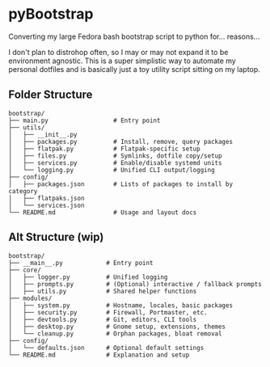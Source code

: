 # pyBootstrap

Converting my large Fedora bash bootstrap script to python for... reasons...

I don't plan to distrohop often, so I may or may not expand it to be
environment agnostic. This is a super simplistic way to automate my
personal dotfiles and is basically just a toy utility script sitting on my laptop.

## Folder Structure

```
bootstrap/
├── main.py                  # Entry point
├── utils/
│   ├── __init__.py
│   ├── packages.py          # Install, remove, query packages
│   ├── flatpak.py           # Flatpak-specific setup
│   ├── files.py             # Symlinks, dotfile copy/setup
│   ├── services.py          # Enable/disable systemd units
│   └── logging.py           # Unified CLI output/logging
├── config/
│   ├── packages.json        # Lists of packages to install by category
│   ├── flatpaks.json
│   └── services.json
└── README.md                # Usage and layout docs
```

## Alt Structure (wip)

```
bootstrap/
├── __main__.py            # Entry point
├── core/
│   ├── logger.py          # Unified logging
│   ├── prompts.py         # (Optional) interactive / fallback prompts
│   ├── utils.py           # Shared helper functions
├── modules/
│   ├── system.py          # Hostname, locales, basic packages
│   ├── security.py        # Firewall, Portmaster, etc.
│   ├── devtools.py        # Git, editors, CLI tools
│   ├── desktop.py         # Gnome setup, extensions, themes
│   └── cleanup.py         # Orphan packages, bloat removal
├── config/
│   └── defaults.json      # Optional default settings
└── README.md              # Explanation and setup

```
